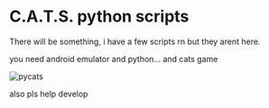 # C.A.T.S. python scripts
There will be something, i have a few scripts rn but they arent here.

you need android emulator and python... and cats game

![pycats](https://github.com/Noob-Lol/Cats/assets/111202059/cdffe36c-b0f5-4093-acb8-34d489913e3f)

also pls help develop 
